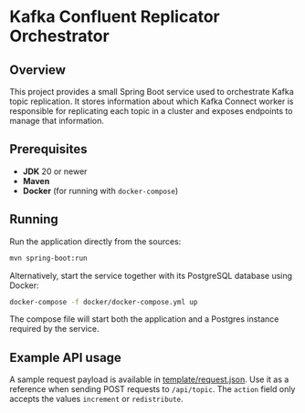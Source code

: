 # Kafka Confluent Replicator Orchestrator

## Overview
This project provides a small Spring Boot service used to orchestrate Kafka topic replication. It stores information about which Kafka Connect worker is responsible for replicating each topic in a cluster and exposes endpoints to manage that information.

## Prerequisites
- **JDK** 20 or newer
- **Maven**
- **Docker** (for running with `docker-compose`)

## Running
Run the application directly from the sources:

```bash
mvn spring-boot:run
```

Alternatively, start the service together with its PostgreSQL database using Docker:

```bash
docker-compose -f docker/docker-compose.yml up
```

The compose file will start both the application and a Postgres instance required by the service.

## Example API usage
A sample request payload is available in [template/request.json](template/request.json). Use it as a reference when sending POST requests to `/api/topic`.
The `action` field only accepts the values `increment` or `redistribute`.
